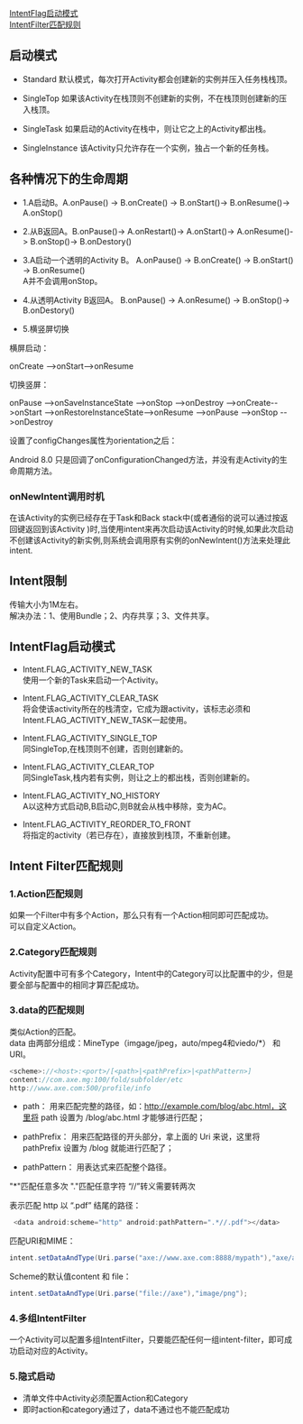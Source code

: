 

[IntentFlag启动模式](#1)   
[IntentFilter匹配规则](#2)

<h3 id="1"></h3>

## 启动模式

- Standard
默认模式，每次打开Activity都会创建新的实例并压入任务栈栈顶。


- SingleTop
如果该Activity在栈顶则不创建新的实例，不在栈顶则创建新的压入栈顶。


- SingleTask
如果启动的Activity在栈中，则让它之上的Activity都出栈。

- SingleInstance
该Activity只允许存在一个实例，独占一个新的任务栈。


## 各种情况下的生命周期

- 1.A启动B。A.onPause() -> B.onCreate() -> B.onStart()-> B.onResume()-> A.onStop()

- 2.从B返回A。B.onPause()-> A.onRestart()-> A.onStart()-> A.onResume()-> B.onStop()-> B.onDestory()

- 3.A启动一个透明的Activity B。 A.onPause() -> B.onCreate() -> B.onStart() -> B.onResume()  
A并不会调用onStop。

- 4.从透明Activity B返回A。 B.onPause() -> A.onResume() -> B.onStop()-> B.onDestory()

- 5.横竖屏切换  

横屏启动：

onCreate -->onStart-->onResume

切换竖屏：

onPause -->onSaveInstanceState -->onStop -->onDestroy -->onCreate-->onStart -->onRestoreInstanceState-->onResume -->onPause -->onStop -->onDestroy

设置了configChanges属性为orientation之后：  

Android 8.0 只是回调了onConfigurationChanged方法，并没有走Activity的生命周期方法。

### onNewIntent调用时机

在该Activity的实例已经存在于Task和Back stack中(或者通俗的说可以通过按返回键返回到该Activity )时,当使用intent来再次启动该Activity的时候,如果此次启动不创建该Activity的新实例,则系统会调用原有实例的onNewIntent()方法来处理此intent.

## Intent限制

传输大小为1M左右。  
解决办法：1、使用Bundle；2、内存共享；3、文件共享。


## IntentFlag启动模式

- Intent.FLAG\_ACTIVITY\_NEW_TASK  
使用一个新的Task来启动一个Activity。

- Intent.FLAG\_ACTIVITY\_CLEAR\_TASK  
将会使该activity所在的栈清空，它成为跟activity，该标志必须和Intent.FLAG\_ACTIVITY\_NEW_TASK一起使用。

- Intent.FLAG\_ACTIVITY\_SINGLE\_TOP  
同SingleTop,在栈顶则不创建，否则创建新的。

- Intent.FLAG\_ACTIVITY\_CLEAR_TOP  
同SingleTask,栈内若有实例，则让之上的都出栈，否则创建新的。

- Intent.FLAG\_ACTIVITY\_NO_HISTORY  
A以这种方式启动B,B启动C,则B就会从栈中移除，变为AC。

- Intent.FLAG\_ACTIVITY\_REORDER\_TO_FRONT  
将指定的activity（若已存在），直接放到栈顶，不重新创建。

<h3 id="2"></h3>

## Intent Filter匹配规则

### 1.Action匹配规则
如果一个Filter中有多个Action，那么只有有一个Action相同即可匹配成功。  
可以自定义Action。

### 2.Category匹配规则
Activity配置中可有多个Category，Intent中的Category可以比配置中的少，但是要全部与配置中的相同才算匹配成功。

### 3.data的匹配规则
类似Action的匹配。  
data 由两部分组成：MineType（imgage/jpeg，auto/mpeg4和viedo/*） 和 URI。

```java
<scheme>://<host>:<port>/[<path>|<pathPrefix>|<pathPattern>]
content://com.axe.mg:100/fold/subfolder/etc
http://www.axe.com:500/profile/info
```

- path： 用来匹配完整的路径，如：http://example.com/blog/abc.html，这里将 path 设置为 /blog/abc.html 才能够进行匹配；

- pathPrefix： 用来匹配路径的开头部分，拿上面的 Uri 来说，这里将 pathPrefix 设置为 /blog 就能进行匹配了；

- pathPattern： 用表达式来匹配整个路径。

 "*"匹配任意多次 "."匹配任意字符 “//”转义需要转两次

表示匹配 http 以 “.pdf” 结尾的路径：

```java
 <data android:scheme="http" android:pathPattern=".*//.pdf"></data>

```

匹配URI和MIME：

```java
intent.setDataAndType(Uri.parse("axe://www.axe.com:8888/mypath"),"axe/abc");
```

Scheme的默认值content 和 file：

```java
intent.setDataAndType(Uri.parse("file://axe"),"image/png");
```

### 4.多组IntentFilter

一个Activity可以配置多组IntentFilter，只要能匹配任何一组intent-filter，即可成功启动对应的Activity。

### 5.隐式启动

 - 清单文件中Activity必须配置Action和Category
 - 即时action和category通过了，data不通过也不能匹配成功

